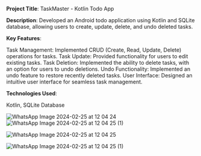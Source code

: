 **Project Title**: TaskMaster - Kotlin Todo App

**Description**:
Developed an Android todo application using Kotlin and SQLite database, allowing users to create, update, delete, and undo deleted tasks.

**Key Features**:

Task Management: Implemented CRUD (Create, Read, Update, Delete) operations for tasks.
Task Update: Provided functionality for users to edit existing tasks.
Task Deletion: Implemented the ability to delete tasks, with an option for users to undo deletions.
Undo Functionality: Implemented an undo feature to restore recently deleted tasks.
User Interface: Designed an intuitive user interface for seamless task management.

**Technologies Used**:

Kotlin,
SQLite Database


![WhatsApp Image 2024-02-25 at 12 04 24](https://github.com/salim84miya/TaskMaster/assets/114942352/202aa423-b28f-4366-a880-5df2fed2d493)
![WhatsApp Image 2024-02-25 at 12 04 25 (1)](https://github.com/salim84miya/TaskMaster/assets/114942352/83247c96-5779-4d29-9577-b5cf0d04853d)

![WhatsApp Image 2024-02-25 at 12 04 25](https://github.com/salim84miya/TaskMaster/assets/114942352/4e6579ae-e30f-4032-9d95-d092afec0df1)

![WhatsApp Image 2024-02-25 at 12 04 25 (1)](https://github.com/salim84miya/TaskMaster/assets/114942352/46b59276-0945-4e8d-9eaf-a5ff4a233088)


